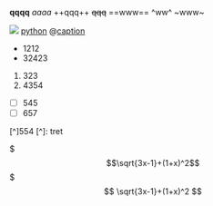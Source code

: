 **qqqq**
*aaaa*
++qqq++
~~qqq~~
==www==
^ww^
~www~

![](http://pad.haroopress.com/assets/images/logo-small.png)
[python](http://python.itcarlow.ie)
@[caption](https://twitter.com/haroopad/status/337257711827841024)

- 1212
- 32423

1. 323
2. 4354

- [ ] 545
- [ ] 657

[^]554
[^]: tret

$$$\sqrt{3x-1}+(1+x)^2$$$
$$
\sqrt{3x-1}+(1+x)^2
$$


